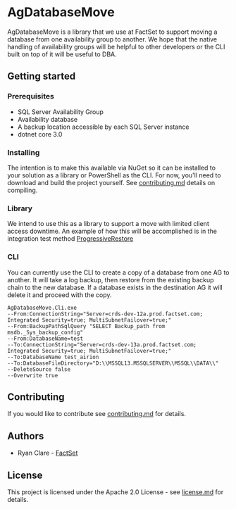 ﻿# AgDatabaseMove
AgDatabaseMove is a library that we use at FactSet to support moving a database from one availability group to another.
We hope that the native handling of availability groups will be helpful to other developers or the CLI built on top of it will be useful to DBA.

## Getting started

### Prerequisites
* SQL Server Availability Group
* Availability database
* A backup location accessible by each SQL Server instance
* dotnet core 3.0

### Installing
The intention is to make this available via NuGet so it can be installed to your solution as a library or PowerShell as the CLI.
For now, you'll need to download and build the project yourself. See [contributing.md](contributing.md) details on compiling.

### Library
We intend to use this as a library to support a move with limited client access downtime. An example of how this
will be accomplished is in the integration test method [ProgressiveRestore](tests/AgDatabaseMove.Integration/TestRestore.cs)

### CLI
You can currently use the CLI to create a copy of a database from one AG to another. It will take a log backup,
then restore from the existing backup chain to the new database. If a database exists in the destination AG
it will delete it and proceed with the copy.

```
AgDatabaseMove.Cli.exe 
--From:ConnectionString="Server=crds-dev-12a.prod.factset.com; Integrated Security=true; MultiSubnetFailover=true;"
--From:BackupPathSqlQuery "SELECT Backup_path from msdb._Sys_backup_config" 
--From:DatabaseName=test 
--To:ConnectionString="Server=crds-dev-13a.prod.factset.com; Integrated Security=true; MultiSubnetFailover=true;" 
--To:DatabaseName test_airion
--To:DatabaseFileDirectory="D:\\MSSQL13.MSSQLSERVER\\MSSQL\\DATA\\"
--DeleteSource false
--Overwrite true
```

## Contributing
If you would like to contribute see [contributing.md](contributing.md) for details.

## Authors
* Ryan Clare - [FactSet](http://www.github.com/FactSet)

## License
This project is licensed under the Apache 2.0 License - see [license.md](license.md) for details.
